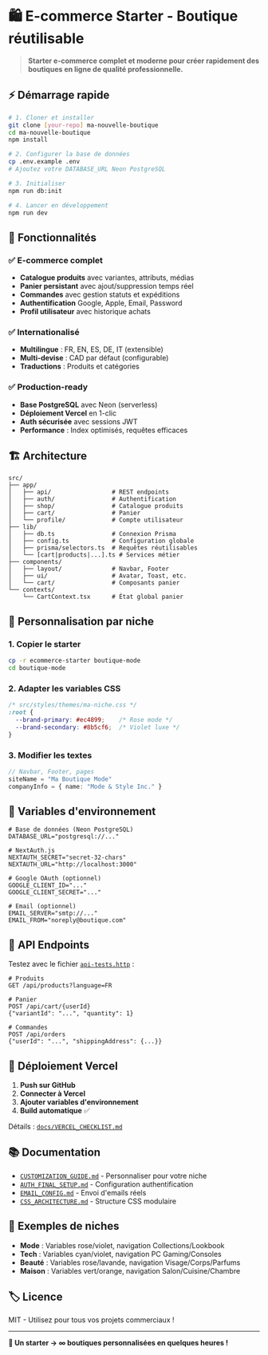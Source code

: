 # 🛍️ E-commerce Starter - Boutique réutilisable

> **Starter e-commerce complet et moderne pour créer rapidement des boutiques en ligne de qualité professionnelle.**

## ⚡ Démarrage rapide

```bash
# 1. Cloner et installer
git clone [your-repo] ma-nouvelle-boutique
cd ma-nouvelle-boutique
npm install

# 2. Configurer la base de données
cp .env.example .env
# Ajoutez votre DATABASE_URL Neon PostgreSQL

# 3. Initialiser
npm run db:init

# 4. Lancer en développement
npm run dev
```

## 🎯 Fonctionnalités

### ✅ E-commerce complet
- **Catalogue produits** avec variantes, attributs, médias
- **Panier persistant** avec ajout/suppression temps réel  
- **Commandes** avec gestion statuts et expéditions
- **Authentification** Google, Apple, Email, Password
- **Profil utilisateur** avec historique achats

### ✅ Internationalisé
- **Multilingue** : FR, EN, ES, DE, IT (extensible)
- **Multi-devise** : CAD par défaut (configurable)
- **Traductions** : Produits et catégories

### ✅ Production-ready
- **Base PostgreSQL** avec Neon (serverless)
- **Déploiement Vercel** en 1-clic
- **Auth sécurisée** avec sessions JWT
- **Performance** : Index optimisés, requêtes efficaces

## 🏗️ Architecture

```
src/
├── app/
│   ├── api/                 # REST endpoints
│   ├── auth/                # Authentification
│   ├── shop/                # Catalogue produits  
│   ├── cart/                # Panier
│   └── profile/             # Compte utilisateur
├── lib/
│   ├── db.ts                # Connexion Prisma
│   ├── config.ts            # Configuration globale
│   ├── prisma/selectors.ts  # Requêtes réutilisables
│   └── [cart|products|...].ts # Services métier
├── components/
│   ├── layout/              # Navbar, Footer
│   ├── ui/                  # Avatar, Toast, etc.
│   └── cart/                # Composants panier
└── contexts/
    └── CartContext.tsx      # État global panier
```

## 🎨 Personnalisation par niche

### 1. Copier le starter
```bash
cp -r ecommerce-starter boutique-mode
cd boutique-mode
```

### 2. Adapter les variables CSS
```css
/* src/styles/themes/ma-niche.css */
:root {
  --brand-primary: #ec4899;    /* Rose mode */
  --brand-secondary: #8b5cf6;  /* Violet luxe */
}
```

### 3. Modifier les textes
```typescript
// Navbar, Footer, pages
siteName = "Ma Boutique Mode"
companyInfo = { name: "Mode & Style Inc." }
```

## 🔧 Variables d'environnement

```env
# Base de données (Neon PostgreSQL)
DATABASE_URL="postgresql://..."

# NextAuth.js
NEXTAUTH_SECRET="secret-32-chars"
NEXTAUTH_URL="http://localhost:3000"

# Google OAuth (optionnel)
GOOGLE_CLIENT_ID="..."
GOOGLE_CLIENT_SECRET="..."

# Email (optionnel)
EMAIL_SERVER="smtp://..."
EMAIL_FROM="noreply@boutique.com"
```

## 📡 API Endpoints

Testez avec le fichier [`api-tests.http`](api-tests.http) :

```http
# Produits
GET /api/products?language=FR

# Panier  
POST /api/cart/{userId}
{"variantId": "...", "quantity": 1}

# Commandes
POST /api/orders
{"userId": "...", "shippingAddress": {...}}
```

## 🚀 Déploiement Vercel

1. **Push sur GitHub**
2. **Connecter à Vercel** 
3. **Ajouter variables d'environnement**
4. **Build automatique** ✅

Détails : [`docs/VERCEL_CHECKLIST.md`](docs/VERCEL_CHECKLIST.md)

## 📚 Documentation

- [`CUSTOMIZATION_GUIDE.md`](docs/CUSTOMIZATION_GUIDE.md) - Personnaliser pour votre niche
- [`AUTH_FINAL_SETUP.md`](docs/AUTH_FINAL_SETUP.md) - Configuration authentification
- [`EMAIL_CONFIG.md`](docs/EMAIL_CONFIG.md) - Envoi d'emails réels
- [`CSS_ARCHITECTURE.md`](docs/CSS_ARCHITECTURE.md) - Structure CSS modulaire

## 🎯 Exemples de niches

- **Mode** : Variables rose/violet, navigation Collections/Lookbook
- **Tech** : Variables cyan/violet, navigation PC Gaming/Consoles  
- **Beauté** : Variables rose/lavande, navigation Visage/Corps/Parfums
- **Maison** : Variables vert/orange, navigation Salon/Cuisine/Chambre

## 🏷️ Licence

MIT - Utilisez pour tous vos projets commerciaux !

---

**🎯 Un starter → ∞ boutiques personnalisées en quelques heures !**
